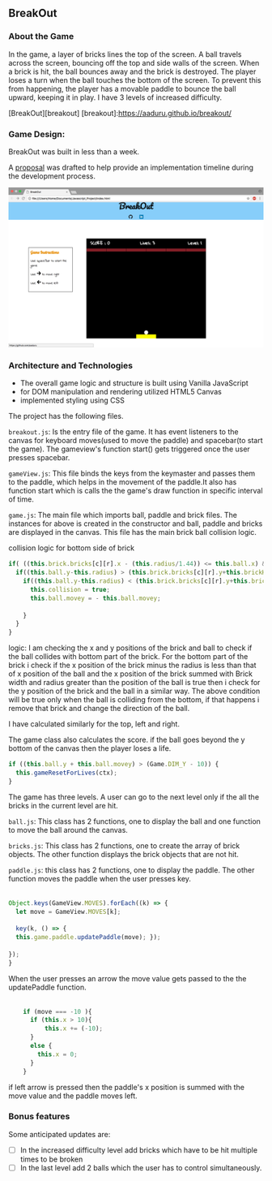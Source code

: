 ## BreakOut

### About the Game

In the game, a layer of bricks lines the top of the screen. A ball travels across the screen, bouncing off the top and side walls of the screen. When a brick is hit, the ball bounces away and the brick is destroyed. The player loses a turn when the ball touches the bottom of the screen. To prevent this from happening, the player has a movable paddle to bounce the ball upward, keeping it in play. I have 3 levels of increased difficulty.

[BreakOut][breakout]
[breakout]:https://aaduru.github.io/breakout/

### Game Design:

BreakOut was built in less than a week.

A [proposal][proposal] was drafted to help provide an implementation timeline during the development process.

[proposal]: ./images/README.md

![images](./images/gamepage.png)

### Architecture and Technologies

- The overall game logic and structure is built using Vanilla JavaScript
- for DOM manipulation and rendering utilized HTML5 Canvas
- implemented styling using CSS

The project has the following files.

`breakout.js`: Is the entry file of the game. It has event listeners to the canvas for keyboard moves(used to move the paddle) and spacebar(to start the game). The gameview's function start() gets triggered once the user presses spacebar.

`gameView.js`: This file binds the keys from the keymaster and passes them to the paddle, which helps in the movement of the paddle.It also has function start which is calls the the game's draw function in specific interval of time.

`game.js`: The main file which imports ball, paddle and brick files. The instances for above is created in the constructor and ball, paddle and bricks are displayed in the canvas. This file has the main brick ball collision logic.


collision logic for bottom side of brick

```js
if( ((this.brick.bricks[c][r].x - (this.radius/1.44)) <= this.ball.x) && (this.brick.bricks[c][r].x + this.brickWidth + (this.radius/1.44) >= this.ball.x)) {
  if((this.ball.y-this.radius) > (this.brick.bricks[c][r].y+this.brickHeight-Math.abs(this.ball.movey))){
    if((this.ball.y-this.radius) < (this.brick.bricks[c][r].y+this.brickHeight+Math.abs(this.ball.movey))){
      this.collision = true;
      this.ball.movey = - this.ball.movey;

    }
  }
}
```

logic:
I am checking the x and y positions of the brick and ball to check if the ball collides with bottom part of the brick. For the bottom part of the brick i check if the x position of the brick minus the radius is less than that of x position of the ball and the x position of the brick  summed with Brick width and radius greater than the position of the ball  is true then i check for the y position of the brick and the ball in a similar way. The above condition will be true only when the ball is colliding from the bottom, if that happens i remove that brick and change the direction of the ball.

I have calculated similarly for the top, left and right.


The game class also calculates the score. if the ball goes beyond the y bottom of the canvas then the player loses a life.

```js
if ((this.ball.y + this.ball.movey) > (Game.DIM_Y - 10)) {
  this.gameResetForLives(ctx);
}
```

The game has three levels. A user can go to the next level only if the all the bricks in the current level are hit.


`ball.js`: This class has 2 functions, one to display the ball and one function to move the ball around the canvas.

`bricks.js`: This class has 2 functions, one to create the array of brick objects. The other function displays the brick objects that are not hit.

`paddle.js`: this class has 2 functions, one to display the paddle. The other function moves the paddle when the user presses key.

```js

Object.keys(GameView.MOVES).forEach((k) => {
  let move = GameView.MOVES[k];

  key(k, () => {
  this.game.paddle.updatePaddle(move); });

});
}
```

When the user presses an arrow the move value gets passed to the the updatePaddle function.

```js

    if (move === -10 ){
      if (this.x > 10){
          this.x += (-10);
      }
      else {
        this.x = 0;
      }
    }
```
if left arrow is pressed then the paddle's x position is summed with the move value and the paddle moves left.



### Bonus features

 Some anticipated updates are:

- [ ] In the increased difficulty level add bricks which have to be hit multiple times to be broken
- [ ] In the last level add 2 balls which the user has to control simultaneously.
